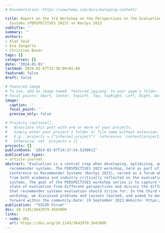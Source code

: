 ```yaml
---
# Documentation: https://wowchemy.com/docs/managing-content/

title: Report on the 3rd Workshop on the Perspectives on the Evaluation of Recommender
  Systems (PERSPECTIVES 2023) at RecSys 2023
subtitle: ''
summary: ''
authors:
- Alan Said
- Eva Zangerle
- Christine Bauer
tags: []
categories: []
date: '2024-01-01'
lastmod: 2024-02-07T15:38:09+01:00
featured: false
draft: false

# Featured image
# To use, add an image named `featured.jpg/png` to your page's folder.
# Focal points: Smart, Center, TopLeft, Top, TopRight, Left, Right, BottomLeft, Bottom, BottomRight.
image:
  caption: ''
  focal_point: ''
  preview_only: false

# Projects (optional).
#   Associate this post with one or more of your projects.
#   Simply enter your project's folder or file name without extension.
#   E.g. `projects = ["internal-project"]` references `content/project/deep-learning/index.md`.
#   Otherwise, set `projects = []`.
projects: []
publishDate: '2024-02-07T14:37:54.525061Z'
publication_types:
- article-journal 
abstract: 'Evaluation is a central step when developing, optimizing, and deploying
  recommender systems. The PERSPECTIVES 2023 workshop, held as part of the 17th ACM
  Conference on Recommender Systems (RecSys 2023), served as a forum where researchers
  from both academia and industry critically reflected on the evaluation of recommender
  systems. The goal of the PERSPECTIVES workshop series is to capture the current
  state of evaluation from different perspectives and discuss the different targets
  that recommender systems evaluation should strive for. In the third edition of the
  workshop, we discussed problems and lessons learned, and aimed to move the discourse
  forward within the community.Date: 19 September 2023.Website: https://perspectives-ws.github.io/2023/.'
publication: '*SIGIR Forum*'
doi: 10.1145/3642979.3643000
links:
- name: URL
  url: https://doi.org/10.1145/3642979.3643000
---
```

